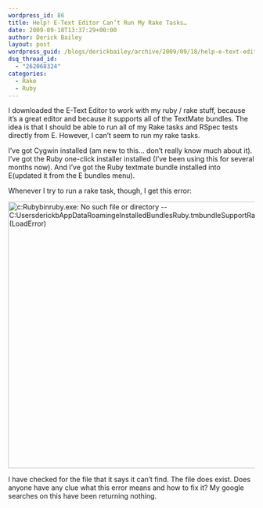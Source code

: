 ```yaml
---
wordpress_id: 86
title: Help! E-Text Editor Can’t Run My Rake Tasks…
date: 2009-09-18T13:37:29+00:00
author: Derick Bailey
layout: post
wordpress_guid: /blogs/derickbailey/archive/2009/09/18/help-e-text-editor-can-t-run-my-rake-tasks.aspx
dsq_thread_id:
  - "262068324"
categories:
  - Rake
  - Ruby
---
```

I downloaded the E-Text Editor to work with my ruby / rake stuff, because it’s a great editor and because it supports all of the TextMate bundles. The idea is that I should be able to run all of my Rake tasks and RSpec tests directly from E. However, I can’t seem to run my rake tasks.

I’ve got Cygwin installed (am new to this… don’t really know much about it). I’ve got the Ruby one-click installer installed (I’ve been using this for several months now). And I’ve got the Ruby textmate bundle installed into E(updated it from the E bundles menu).

Whenever I try to run a rake task, though, I get this error:

 <img style="border-bottom: 0px;border-left: 0px;border-top: 0px;border-right: 0px" border="0" alt="c:Rubybinruby.exe: No such file or directory -- C:UsersderickbAppDataRoamingeInstalledBundlesRuby.tmbundleSupportRakeMaterake_mate.rb (LoadError) " src="http://lostechies.com/derickbailey/files/2011/03/image_6E8E2ABE.png" width="700" height="544" />

I have checked for the file that it says it can’t find. The file does exist. Does anyone have any clue what this error means and how to fix it? My google searches on this have been returning nothing.